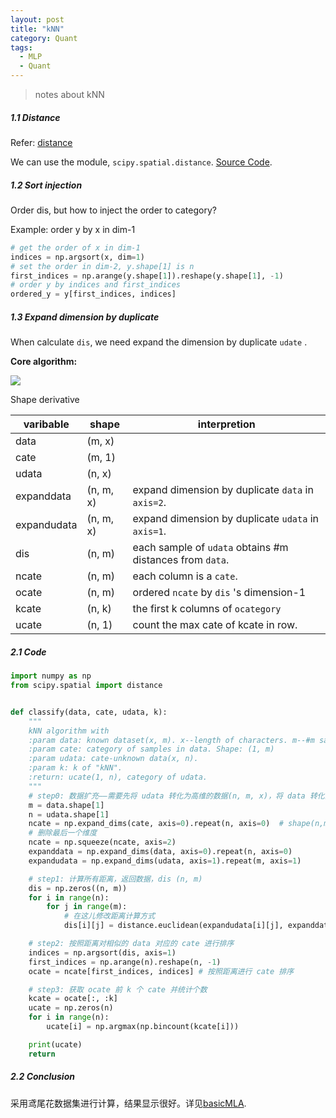 ```yaml
---
layout: post
title: "kNN"
category: Quant
tags:
  - MLP
  - Quant
---
```


> notes about kNN

##### 1.1 Distance

Refer: [distance](https://zhuanlan.zhihu.com/p/101277851)

We can use the module, `scipy.spatial.distance`. [Source Code](https://github.com/scipy/scipy/blob/v0.17.1/scipy/spatial/distance.py).

##### 1.2 Sort injection

Order dis, but how to inject the order to category?

Example: order y by x in dim-1

```python
# get the order of x in dim-1
indices = np.argsort(x, dim=1)
# set the order in dim-2, y.shape[1] is n
first_indices = np.arange(y.shape[1]).reshape(y.shape[1], -1)
# order y by indices and first_indices
ordered_y = y[first_indices, indices]
```

##### 1.3 Expand dimension by duplicate

When calculate `dis`, we need expand the dimension by duplicate `udate` .

**Core algorithm:**

![](https://i.bmp.ovh/imgs/2021/11/74dad5968ad9a8df.jpg)



Shape derivative

| varibable   | shape     | interpretion                                             |
| ----------- | --------- | -------------------------------------------------------- |
| data        | (m, x)    |                                                          |
| cate        | (m, 1)    |                                                          |
| udata       | (n, x)    |                                                          |
| expanddata  | (n, m, x) | expand dimension by duplicate `data` in `axis=2`.        |
| expandudata | (n, m, x) | expand dimension by duplicate `udata` in `axis=1`.       |
| dis         | (n, m)    | each sample of `udata` obtains #m distances from `data`. |
| ncate       | (n, m)    | each column is a `cate`.                                 |
| ocate       | (n, m)    | ordered `ncate` by `dis` 's dimension-1                  |
| kcate       | (n, k)    | the first k columns of `ocategory`                       |
| ucate       | (n, 1)    | count the max cate of kcate in row.                      |

##### 2.1 Code

```python
import numpy as np
from scipy.spatial import distance


def classify(data, cate, udata, k):
    """
    kNN algorithm with
    :param data: known dataset(x, m). x--length of characters. m--#m samples.
    :param cate: category of samples in data. Shape: (1, m)
    :param udata: cate-unknown data(x, n).
    :param k: k of "kNN".
    :return: ucate(1, n), category of udata.
    """
    # step0: 数据扩充——需要先将 udata 转化为高维的数据(n, m, x)，将 data 转化为 (n, m, x）
    m = data.shape[1]
    n = udata.shape[1]
    ncate = np.expand_dims(cate, axis=0).repeat(n, axis=0)  # shape(n,m,1)
    # 删除最后一个维度
    ncate = np.squeeze(ncate, axis=2)
    expanddata = np.expand_dims(data, axis=0).repeat(n, axis=0)
    expandudata = np.expand_dims(udata, axis=1).repeat(m, axis=1)

    # step1: 计算所有距离，返回数据，dis (n, m)
    dis = np.zeros((n, m))
    for i in range(n):
        for j in range(m):
            # 在这儿修改距离计算方式
            dis[i][j] = distance.euclidean(expandudata[i][j], expanddata[i][j])

    # step2: 按照距离对相似的 data 对应的 cate 进行排序
    indices = np.argsort(dis, axis=1)
    first_indices = np.arange(n).reshape(n, -1)
    ocate = ncate[first_indices, indices] # 按照距离进行 cate 排序

    # step3: 获取 ocate 前 k 个 cate 并统计个数
    kcate = ocate[:, :k]
    ucate = np.zeros(n)
    for i in range(n):
        ucate[i] = np.argmax(np.bincount(kcate[i]))

    print(ucate)
    return
```

##### 2.2 Conclusion

采用鸢尾花数据集进行计算，结果显示很好。详见[basicMLA](https://github.com/DA0717/basicMLA).

